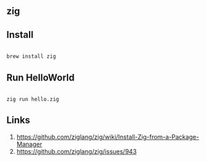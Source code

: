 ## zig


## Install

```

brew install zig

```

## Run HelloWorld

```

zig run hello.zig

```

## Links

1. https://github.com/ziglang/zig/wiki/Install-Zig-from-a-Package-Manager
2. https://github.com/ziglang/zig/issues/943